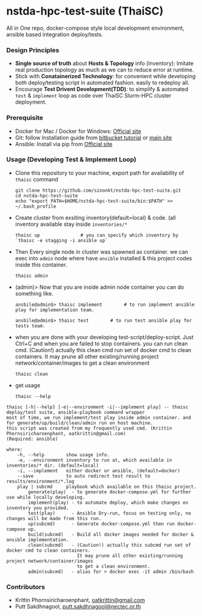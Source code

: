 # nstda-hpc-test-suite (ThaiSC)
All in One repo, docker-compose style local development environment, ansible based integration deploy/tests.
### Design Principles 
- <b>Single source of truth</b> about <b>Hosts & Topology</b> info (inventory): Imitate real production topology as much as we can
                                                                  to reduce error at runtime.
- Stick with <b>Conatainerized Technology</b>: for convenient while developing both deploy/testing script in automated fashion.
                                         easily to redeploy all.
- Encourage <b>Test Drivent Development(TDD)</b>: to simplify & automated `test` & `implement` loop as code over ThaiSC 
                                           Slurm-HPC cluster deployment.

### Prerequisite
- Docker for Mac / Docker for Windows: [Official site](https://www.docker.com/products/docker-desktop)
- Git: follow Installation guide from [bitbucket tutorial](https://www.atlassian.com/git/tutorials/install-git) or [main site](https://git-scm.com/downloads)
- Ansible: Install via pip from [Official site](https://docs.ansible.com/ansible/latest/installation_guide/intro_installation.html#latest-releases-via-pip)
### Usage (Developing Test & Implement Loop)
- Clone this repository to your machine, export path for availability of `thaisc` command
  ```
  git clone https://github.com/sinonkt/nstda-hpc-test-suite.git
  cd nstda-hpc-test-suite
  echo "export PATH=$HOME/nstda-hpc-test-suite/bin:$PATH" >> ~/.bash_profile
  ```
- Create cluster from exsiting inventory(default=local) & code. (all inventory available stay inside `inventories/*` 
  ```
  thaisc up               # you can specify which inventory by `thaisc -e stagging -i ansible up`
  ```
- Then Every single node in cluster was spawned as container. we can exec into `admin` node where have `ansible` installed & this project codes inside this container.
  ```
  thaisc admin
  ```
- (admin)> Now that you are inside admin node container you can do something like.
  ```
  ansbile@admin$> thaisc implement        # to run implement ansible play for implementation team.
  ```
  ```
  ansbile@admin$> thaisc test        # to run test ansible play for tests team. 
  ```
- when you are done with your developing test-script/deploy-script. Just Ctrl+C
  and when you are failed to stop containers. you can run clean cmd.
  (Caution!) actually this clean cmd run set of docker cmd to clean containers.
             It may prune all other existing/running project network/container/images
             to get a clean environment
  ```
  thaisc clean
  ```
- get usage
  ```
  thaisc --help
  ```
```
thaisc [-h|--help] [-e|--environment -i|--implement play] -- thaisc deploy/test suite, ansible-playbook command wrapper
most of time, we run implement/test play inside admin container. and for generate/up/build/clean/admin run on host machine.
this script was created from my frequently used cmd. (Krittin Phornsiricharoenphant, oatkrittin@gmail.com)
(Required: ansible)

where:
    -h, --help        show usage info.
    -e, --environment inventory to run at, which available in inventories/* dir. (default=local)
    -i, --implement   either docker or ansible, (default=docker)
    --save            to auto redirect test result to results/environment/*.log
    play | subcmd     playbook which available on this thaisc project.
        generate(play)  - to generate docker-compose.yml for further use while locally developing.
        implement(play) - to automate deploy, which make changes on inventory you provided.
        test(play)      - Ansible Dry-run, focus on testing only, no changes will be made from this run.
        up(subcmd)      - Generate docker-compose.yml then run docker-compose up.
        build(subcmd)   - Build all docker images needed for docker & ansible implementation.
        clean(subcmd)   - (Caution!) actually this subcmd run set of docker cmd to clean containers.
                          It may prune all other existing/running project network/container/images
                          to get a clean environment.
        admin(subcmd)   - alias for > docker exec -it admin /bin/bash
```

### Contributors
  - Krittin Phornsiricharoenphant, oatkrittin@gmail.com
  - Putt Sakdhnagool, putt.sakdhnagool@nectec.or.th
